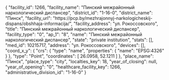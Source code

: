 {
    "facility_id": 1266,
    "facility_name": "Пинский межрайонный наркологический диспансер",
    "district_id": "1-16-0",
    "district_name": "Пинск",
    "facility_url": "https:\/\/pcp.by\/mezhrajonnyj-narkologicheskij-dispans\/obshhaja-informacija\/",
    "facility_address": "ул. Рокоссовского",
    "title": "Пинский межрайонный наркологический диспансер",
    "facility_type": "0",
    "ap_1": "8",
    "name": "Пинский межрайонный наркологический диспансер",
    "state": "private institution",
    "stats": [],
    "med_id": 10215717,
    "address": "ул. Рокоссовского",
    "devices": [],
    "coord_x_y": {
        "crs": {
            "type": "name",
            "properties": {
                "name": "EPSG:4326"
            }
        },
        "type": "Point",
        "coordinates": [
            26.0958,
            52.1211
        ]
    },
    "place_name": "Пинск",
    "place_type": "city",
    "localties_key": 18,
    "year_of_closing": null,
    "year_of_opening": "0",
    "healthcare_facility_key": 1266,
    "administrative_division_id": "1-16-0"
}